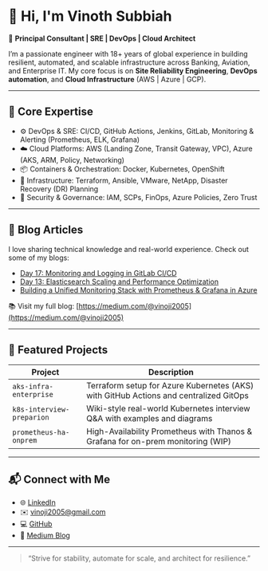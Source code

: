 # 👋 Hi, I'm Vinoth Subbiah

🚀 **Principal Consultant | SRE | DevOps | Cloud Architect**

I’m a passionate engineer with 18+ years of global experience in building resilient, automated, and scalable infrastructure across Banking, Aviation, and Enterprise IT. My core focus is on **Site Reliability Engineering**, **DevOps automation**, and **Cloud Infrastructure** (AWS | Azure | GCP).

---

## 🧰 Core Expertise

- ⚙️ DevOps & SRE: CI/CD, GitHub Actions, Jenkins, GitLab, Monitoring & Alerting (Prometheus, ELK, Grafana)
- ☁️ Cloud Platforms: AWS (Landing Zone, Transit Gateway, VPC), Azure (AKS, ARM, Policy, Networking)
- 📦 Containers & Orchestration: Docker, Kubernetes, OpenShift
- 💾 Infrastructure: Terraform, Ansible, VMware, NetApp, Disaster Recovery (DR) Planning
- 🔐 Security & Governance: IAM, SCPs, FinOps, Azure Policies, Zero Trust

---

## 📝 Blog Articles

I love sharing technical knowledge and real-world experience. Check out some of my blogs:

- [Day 17: Monitoring and Logging in GitLab CI/CD](https://medium.com/@vinoji2005/day-17-monitoring-and-logging-in-gitlab-ci-cd-6608dcda9be2)
- [Day 13: Elasticsearch Scaling and Performance Optimization](https://medium.com/@vinoji2005/day-13-elasticsearch-scaling-and-performance-optimization-464e76076351)
- [Building a Unified Monitoring Stack with Prometheus & Grafana in Azure](https://medium.com/@vinoji2005/building-a-unified-monitoring-stack-with-prometheus-grafana-in-azure-a148bb5565a7)

📚 Visit my full blog: [https://medium.com/@vinoji2005](https://medium.com/@vinoji2005)

---

## 📂 Featured Projects

| Project | Description |
|--------|-------------|
| `aks-infra-enterprise` | Terraform setup for Azure Kubernetes (AKS) with GitHub Actions and centralized GitOps |
| `k8s-interview-preparion` | Wiki-style real-world Kubernetes interview Q&A with examples and diagrams |
| `prometheus-ha-onprem` | High-Availability Prometheus with Thanos & Grafana for on-prem monitoring (WIP) |

---

## 📬 Connect with Me

- 🌐 [LinkedIn](https://www.linkedin.com/in/vinoth-subbiah/)
- ✉️ vinoji2005@gmail.com
- 💻 [GitHub](https://github.com/vinoji2005)
- 🧠 [Medium Blog](https://medium.com/@vinoji2005)

---

> “Strive for stability, automate for scale, and architect for resilience.”

